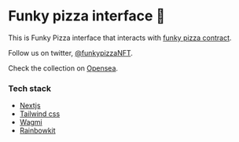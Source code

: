 # Funky pizza interface 🍕

This is Funky Pizza interface that interacts with [funky pizza contract](https://etherscan.io/address/0xf71364a7939ff3312363a12dab7cd405cbd31659).

Follow us on twitter, [@funkypizzaNFT](https://twitter.com/FunkyPizzaNFT).

Check the collection on [Opensea](https://opensea.io/collection/funky-pizza).

### Tech stack

- [Nextjs](https://nextjs.org/)
- [Tailwind css](https://tailwindcss.com/)
- [Wagmi](https://wagmi.sh/)
- [Rainbowkit](https://www.rainbowkit.com/)
